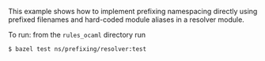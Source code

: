 This example shows how to implement prefixing namespacing directly using
prefixed filenames and hard-coded module aliases in a resolver module.

To run: from the `rules_ocaml` directory run

`$ bazel test ns/prefixing/resolver:test`
